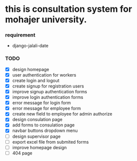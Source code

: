 # this is consultation system for mohajer university.

### requirement
- django-jalali-date

### TODO
- [X] design homepage
- [X] user authentication for workers
- [X] create login and logout
- [X] create signup for registration users
- [X] improve signup authentication forms
- [X] improve login authentication forms
- [X] error message for login form
- [X] error message for employee form
- [X] create new field to employee for admin authorize
- [X] design consulation page
- [X] add forms to consulation page
- [X] navbar buttons dropdown menu
- [ ] design supervisor page
- [ ] export excel file from submited forms
- [ ] improve homepage design
- [ ] 404 page
